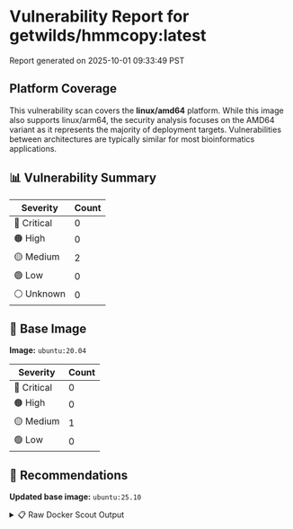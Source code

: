 # Vulnerability Report for getwilds/hmmcopy:latest

Report generated on 2025-10-01 09:33:49 PST

## Platform Coverage

This vulnerability scan covers the **linux/amd64** platform. While this image also supports linux/arm64, the security analysis focuses on the AMD64 variant as it represents the majority of deployment targets. Vulnerabilities between architectures are typically similar for most bioinformatics applications.

## 📊 Vulnerability Summary

| Severity | Count |
|----------|-------|
| 🔴 Critical | 0 |
| 🟠 High | 0 |
| 🟡 Medium | 2 |
| 🟢 Low | 0 |
| ⚪ Unknown | 0 |

## 🐳 Base Image

**Image:** `ubuntu:20.04`

| Severity | Count |
|----------|-------|
| 🔴 Critical | 0 |
| 🟠 High | 0 |
| 🟡 Medium | 1 |
| 🟢 Low | 0 |

## 🔄 Recommendations

**Updated base image:** `ubuntu:25.10`

<details>
<summary>📋 Raw Docker Scout Output</summary>

```text
Target             │  getwilds/hmmcopy:latest  │    0C     0H     2M     0L   
    digest           │  d7bc42a9a04b                     │                              
  Base image         │  ubuntu:20.04                     │    0C     0H     1M     0L   
  Updated base image │  ubuntu:25.10                     │    0C     0H     0M     0L   
                     │                                   │                  -1          

What's next:
    View vulnerabilities → docker scout cves getwilds/hmmcopy:latest
    View base image update recommendations → docker scout recommendations getwilds/hmmcopy:latest
    Include policy results in your quickview by supplying an organization → docker scout quickview getwilds/hmmcopy:latest --org <organization>
```
</details>

